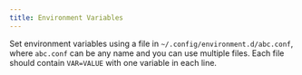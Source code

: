 ```yaml
---
title: Environment Variables
---
```


Set environment variables using a file in `~/.config/environment.d/abc.conf`, where `abc.conf` can be any name and you can use multiple files. Each file should contain `VAR=VALUE` with one variable in each line.

